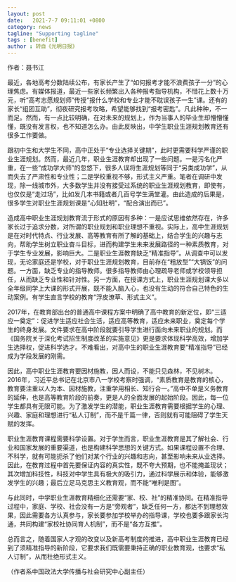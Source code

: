 ```yaml
---
layout: post
date:   2021-7-7 09:11:01 +0800
category: news
tagline: "Supporting tagline"
tags : [benefit]
author : 转自《光明日报》
---
```






作者：聂书江

最近，各地高考分数陆续公布，有家长产生了“如何报考才能不浪费孩子一分”的心理焦虑。有媒体报道，最近一些家长频繁出入各种报考指导机构，不惜花上数十万元，听“高考志愿规划师”传授“报什么学校和专业才能不耽误孩子一生”课。还有的家长“组团互助”，彻夜研究报考攻略，希望能够找到“报考密匙”。凡此种种，不一而足。然而，有一点比较明确，在对未来的规划上，作为当事人的毕业生却懵懵懂懂，既没有发言权，也不知道怎么办。由此反映出，中学生职业生涯规划教育还有很多工作要做。

跟初中生和大学生不同，高中正处于“专业选择关键期”，此时更需要科学严谨的职业生涯规划。然而，最近几年，职业生涯教育却出现了一些问题。一是污名化严重，在一些“成功学大师”的忽悠下，很多人误将生涯规划等同于“另类成功学”，从而失去了严肃性和专业性；二是学校重视不够，形式主义严重。笔者在调研中发现，除一线城市外，大多数学生并没有接受过系统的职业生涯规划教育，即使有，也仅仅是“走过场”，比如发几本书籍或者几百号学生满堂灌。由此造成的后果是，很多学生对职业生涯规划课是“心知肚明”，“配合演出而已”。

造成高中职业生涯规划教育流于形式的原因有多种：一是应试思维依然存在，许多家长过于追求分数，对所谓的职业规划和职业理想不重视。实际上，高中生涯规划是在对时代特点、行业发展、高等教育有所了解的基础上，结合学生的兴趣与志向，帮助学生树立职业奋斗目标，进而构建学生未来发展路径的一种素质教育，对于学生专业发展，影响巨大。二是职业生涯教育缺乏“精准指导”。从调查中可以发现，无论家庭还是学校，对于职业生涯规划教育，目前存在“粗放型”“大锅饭”的问题。一方面，缺乏专业的指导教师。很多指导教师由心理疏导老师或学校领导担任，从而缺乏专业性和针对性。另一方面，在授课方式上，职业生涯规划课大多以全年级同学上大课的形式开展，既不能入脑入心，也没有生动的符合自己特色的生动案例。有学生直言学校的教育“浮皮潦草、形式主义”。

2017年，在教育部出台的普通高中课程方案中明确了高中教育的新定位，即“三适应一奠定”：促进学生适应社会生活，适应高等教育，适应未来职业，奠定每个学生的终身发展。文件要求在高中阶段就要引导学生进行面向未来职业的规划。而《国务院关于深化考试招生制度改革的实施意见》更是要求体现科学高效，增加学生选择权，促进科学选才。不难看出，对高中生的职业生涯教育要“精准指导”已经成为学段发展的刚需。

因此，高中职业生涯教育要因材施教，因人而设，不能只见森林，不见树木。2016年，习近平总书记在北京市八一学校考察时强调，“素质教育是教育的核心，教育要注重以人为本、因材施教，注重学用相长、知行合一。”高中不单是义务教育的延伸，也是高等教育阶段的前奏，更是人的全面发展的起始阶段。因此，每一位学生都具有无限可能。为了激发学生的潜能，职业生涯教育需要根据学生的心理、兴趣、家庭和理想进行“私人订制”，而不是千篇一律，否则就有可能阻碍了学生天赋的发挥。

职业生涯教育课程需要科学设置。对于学生而言，职业生涯教育是其了解社会、行业和国家发展的重要渠道，也是构建科学思想的关键方式。如果课程设置不合理、不科学，就有可能扼杀了他们对某个行业的兴趣和志向，甚至影响未来从业选择。因此，在教育过程中首先要保证内容的真实性，既不夸大预期，也不能掩盖现状；其次增加科技性，科技对中学生具有极大的吸引力，通过科学展示和体验，能够激发学生的兴趣；最后立足马克思主义教育观，而不能“唯利是图”。

与此同时，中学职业生涯教育精细化还需要“家、校、社”的精准协同。在精准指导过程中，家庭、学校、社会没有一方是“旁观者”，缺乏任何一方，都达不到理想效果，因此需要各方认真参与，家长要参加学校举办的指导课，学校也要多跟家长沟通，共同构建“家校社协同育人机制”，而不是“各方互推”。

总而言之，随着国家人才观的改变以及新高考制度的推进，高中职业生涯教育已经到了须精准指导的新阶段，它要求我们既需要秉持正确的职业教育观，也要求“私人订制”，从而杜绝形式主义。

（作者系中国政法大学传播与社会研究中心副主任）